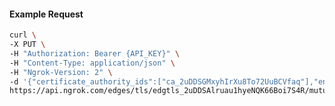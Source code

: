 <!-- Code generated for API Clients. DO NOT EDIT. -->

#### Example Request

```bash
curl \
-X PUT \
-H "Authorization: Bearer {API_KEY}" \
-H "Content-Type: application/json" \
-H "Ngrok-Version: 2" \
-d '{"certificate_authority_ids":["ca_2uDDSGMxyhIrXu8To72UuBCVfaq"],"enabled":true}' \
https://api.ngrok.com/edges/tls/edgtls_2uDDSAlruau1hyeNQK66Boi7S4R/mutual_tls
```
